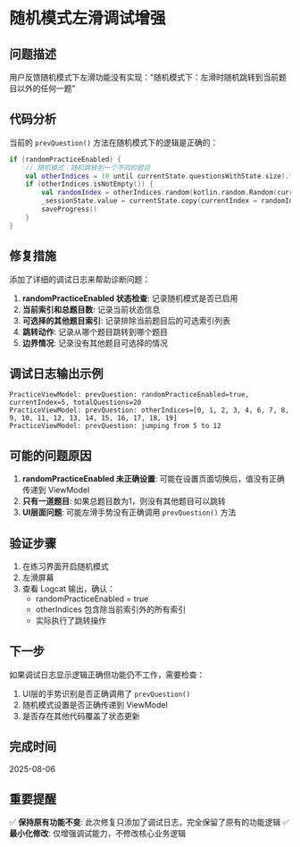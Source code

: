 # 随机模式左滑调试增强

## 问题描述
用户反馈随机模式下左滑功能没有实现："随机模式下：左滑时随机跳转到当前题目以外的任何一题"

## 代码分析
当前的 `prevQuestion()` 方法在随机模式下的逻辑是正确的：

```kotlin
if (randomPracticeEnabled) {
    // 随机模式：随机跳转到一个不同的题目
    val otherIndices = (0 until currentState.questionsWithState.size).filter { it != currentState.currentIndex }
    if (otherIndices.isNotEmpty()) {
        val randomIndex = otherIndices.random(kotlin.random.Random(currentState.sessionStartTime + currentState.currentIndex))
        _sessionState.value = currentState.copy(currentIndex = randomIndex)
        saveProgress()
    }
}
```

## 修复措施
添加了详细的调试日志来帮助诊断问题：

1. **randomPracticeEnabled 状态检查**: 记录随机模式是否已启用
2. **当前索引和总题目数**: 记录当前状态信息
3. **可选择的其他题目索引**: 记录排除当前题目后的可选索引列表
4. **跳转动作**: 记录从哪个题目跳转到哪个题目
5. **边界情况**: 记录没有其他题目可选择的情况

## 调试日志输出示例
```
PracticeViewModel: prevQuestion: randomPracticeEnabled=true, currentIndex=5, totalQuestions=20
PracticeViewModel: prevQuestion: otherIndices=[0, 1, 2, 3, 4, 6, 7, 8, 9, 10, 11, 12, 13, 14, 15, 16, 17, 18, 19]
PracticeViewModel: prevQuestion: jumping from 5 to 12
```

## 可能的问题原因
1. **randomPracticeEnabled 未正确设置**: 可能在设置页面切换后，值没有正确传递到 ViewModel
2. **只有一道题目**: 如果总题目数为1，则没有其他题目可以跳转
3. **UI层面问题**: 可能左滑手势没有正确调用 `prevQuestion()` 方法

## 验证步骤
1. 在练习界面开启随机模式
2. 左滑屏幕
3. 查看 Logcat 输出，确认：
   - randomPracticeEnabled = true
   - otherIndices 包含除当前索引外的所有索引
   - 实际执行了跳转操作

## 下一步
如果调试日志显示逻辑正确但功能仍不工作，需要检查：
1. UI层的手势识别是否正确调用了 `prevQuestion()`
2. 随机模式设置是否正确传递到 ViewModel
3. 是否存在其他代码覆盖了状态更新

## 完成时间
2025-08-06

## 重要提醒
✅ **保持原有功能不变**: 此次修复只添加了调试日志，完全保留了原有的功能逻辑
✅ **最小化修改**: 仅增强调试能力，不修改核心业务逻辑
